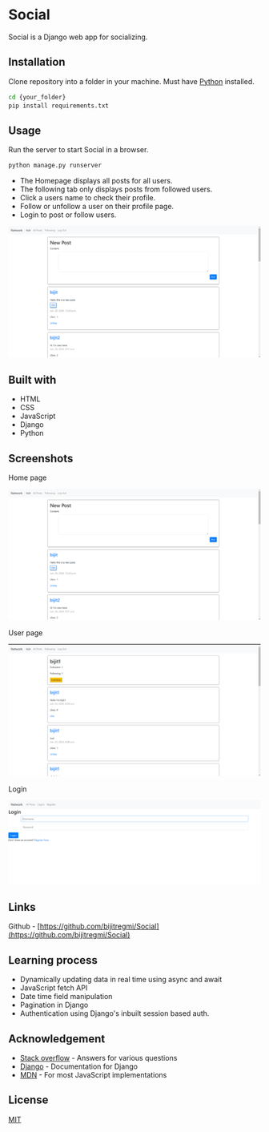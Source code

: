 # Social

Social is a Django web app for socializing.

## Installation

Clone repository into a folder in your machine. Must have [Python](https://www.python.org/) installed.

```bash
cd {your_folder}
pip install requirements.txt
```

## Usage
Run the server to start Social in a browser.

```python
python manage.py runserver
```

- The Homepage displays all posts for all users.
- The following tab only displays posts from followed users.
- Click a users name to check their profile.
- Follow or unfollow a user on their profile page.
- Login to post or follow users.

![Homepage](/network/static/network/SocialHomepage.png)

## Built with

- HTML
- CSS
- JavaScript
- Django
- Python

## Screenshots

Home page

![Homepage](/network/static/network/SocialHomepage.png)

User page

![User profile](/network/static/network/SocialUserpage.png)

Login

![Login](/network/static/network/SocialLogin.png)

## Links

Github - [https://github.com/bijitregmi/Social](https://github.com/bijitregmi/Social)

## Learning process
- Dynamically updating data in real time using async and await
- JavaScript fetch API 
- Date time field manipulation
- Pagination in Django
- Authentication using Django's inbuilt session based auth.

## Acknowledgement
- [Stack overflow](https://stackoverflow.com/) - Answers for various questions
- [Django](https://www.djangoproject.com/) - Documentation for Django
- [MDN](https://developer.mozilla.org/en-US/) - For most JavaScript implementations

## License

[MIT](https://choosealicense.com/licenses/mit/)
